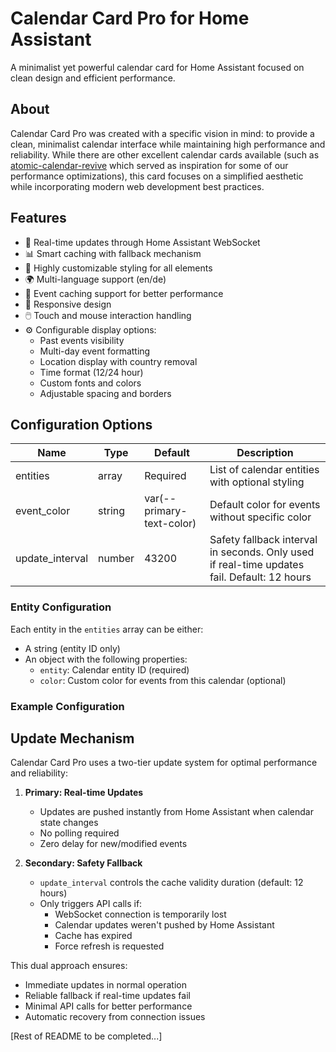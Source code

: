 # Calendar Card Pro for Home Assistant

A minimalist yet powerful calendar card for Home Assistant focused on clean design and efficient performance.

## About

Calendar Card Pro was created with a specific vision in mind: to provide a clean, minimalist calendar interface while maintaining high performance and reliability. While there are other excellent calendar cards available (such as [atomic-calendar-revive](https://github.com/totaldebug/atomic-calendar-revive) which served as inspiration for some of our performance optimizations), this card focuses on a simplified aesthetic while incorporating modern web development best practices.

## Features
- 🔄 Real-time updates through Home Assistant WebSocket
- 📊 Smart caching with fallback mechanism
- 🎨 Highly customizable styling for all elements
- 🌍 Multi-language support (en/de)
- 🔄 Event caching support for better performance
- 📱 Responsive design
- 🖱️ Touch and mouse interaction handling
- ⚙️ Configurable display options:
  - Past events visibility
  - Multi-day event formatting
  - Location display with country removal
  - Time format (12/24 hour)
  - Custom fonts and colors
  - Adjustable spacing and borders

## Configuration Options

| Name | Type | Default | Description |
|------|------|---------|-------------|
| entities | array | Required | List of calendar entities with optional styling |
| event_color | string | var(--primary-text-color) | Default color for events without specific color |
| update_interval | number | 43200 | Safety fallback interval in seconds. Only used if real-time updates fail. Default: 12 hours |

### Entity Configuration

Each entity in the `entities` array can be either:
- A string (entity ID only)
- An object with the following properties:
  - `entity`: Calendar entity ID (required)
  - `color`: Custom color for events from this calendar (optional)

### Example Configuration

## Update Mechanism

Calendar Card Pro uses a two-tier update system for optimal performance and reliability:

1. **Primary: Real-time Updates**
   - Updates are pushed instantly from Home Assistant when calendar state changes
   - No polling required
   - Zero delay for new/modified events

2. **Secondary: Safety Fallback**
   - `update_interval` controls the cache validity duration (default: 12 hours)
   - Only triggers API calls if:
     - WebSocket connection is temporarily lost
     - Calendar updates weren't pushed by Home Assistant
     - Cache has expired
     - Force refresh is requested

This dual approach ensures:
- Immediate updates in normal operation
- Reliable fallback if real-time updates fail
- Minimal API calls for better performance
- Automatic recovery from connection issues

[Rest of README to be completed...]
